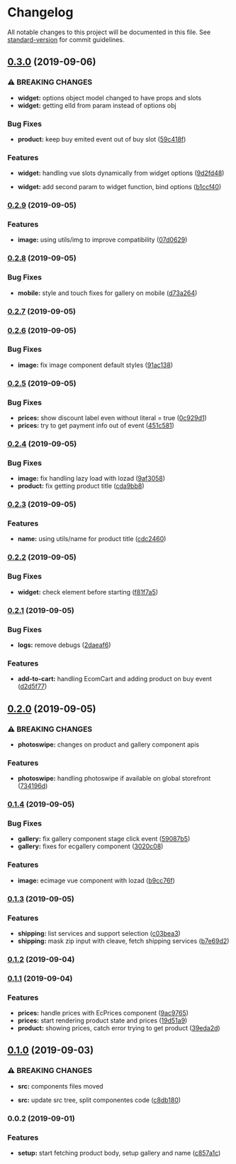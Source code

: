 # Changelog

All notable changes to this project will be documented in this file. See [standard-version](https://github.com/conventional-changelog/standard-version) for commit guidelines.

## [0.3.0](https://github.com/ecomclub/widget-product/compare/v0.2.9...v0.3.0) (2019-09-06)


### ⚠ BREAKING CHANGES

* **widget:** options object model changed to have props and slots
* **widget:** getting elId from param instead of options obj

### Bug Fixes

* **product:** keep buy emited event out of buy slot ([59c418f](https://github.com/ecomclub/widget-product/commit/59c418f))


### Features

* **widget:** handling vue slots dynamically from widget options ([9d2fd48](https://github.com/ecomclub/widget-product/commit/9d2fd48))


* **widget:** add second param to widget function, bind options ([b1ccf40](https://github.com/ecomclub/widget-product/commit/b1ccf40))

### [0.2.9](https://github.com/ecomclub/widget-product/compare/v0.2.8...v0.2.9) (2019-09-05)


### Features

* **image:** using utils/img to improve compatibility ([07d0629](https://github.com/ecomclub/widget-product/commit/07d0629))

### [0.2.8](https://github.com/ecomclub/widget-product/compare/v0.2.7...v0.2.8) (2019-09-05)


### Bug Fixes

* **mobile:** style and touch fixes for gallery on mobile ([d73a264](https://github.com/ecomclub/widget-product/commit/d73a264))

### [0.2.7](https://github.com/ecomclub/widget-product/compare/v0.2.6...v0.2.7) (2019-09-05)

### [0.2.6](https://github.com/ecomclub/widget-product/compare/v0.2.5...v0.2.6) (2019-09-05)


### Bug Fixes

* **image:** fix image component default styles ([91ac138](https://github.com/ecomclub/widget-product/commit/91ac138))

### [0.2.5](https://github.com/ecomclub/widget-product/compare/v0.2.4...v0.2.5) (2019-09-05)


### Bug Fixes

* **prices:** show discount label even without literal = true ([0c929d1](https://github.com/ecomclub/widget-product/commit/0c929d1))
* **prices:** try to get payment info out of event ([451c581](https://github.com/ecomclub/widget-product/commit/451c581))

### [0.2.4](https://github.com/ecomclub/widget-product/compare/v0.2.3...v0.2.4) (2019-09-05)


### Bug Fixes

* **image:** fix handling lazy load with lozad ([9af3058](https://github.com/ecomclub/widget-product/commit/9af3058))
* **product:** fix getting product title ([cda9bb8](https://github.com/ecomclub/widget-product/commit/cda9bb8))

### [0.2.3](https://github.com/ecomclub/widget-product/compare/v0.2.2...v0.2.3) (2019-09-05)


### Features

* **name:** using utils/name for product title ([cdc2460](https://github.com/ecomclub/widget-product/commit/cdc2460))

### [0.2.2](https://github.com/ecomclub/widget-product/compare/v0.2.1...v0.2.2) (2019-09-05)


### Bug Fixes

* **widget:** check element before starting ([f81f7a5](https://github.com/ecomclub/widget-product/commit/f81f7a5))

### [0.2.1](https://github.com/ecomclub/widget-product/compare/v0.2.0...v0.2.1) (2019-09-05)


### Bug Fixes

* **logs:** remove debugs ([2daeaf6](https://github.com/ecomclub/widget-product/commit/2daeaf6))


### Features

* **add-to-cart:** handling EcomCart and adding product on buy event ([d2d5f77](https://github.com/ecomclub/widget-product/commit/d2d5f77))

## [0.2.0](https://github.com/ecomclub/widget-product/compare/v0.1.4...v0.2.0) (2019-09-05)


### ⚠ BREAKING CHANGES

* **photoswipe:** changes on product and gallery component apis

### Features

* **photoswipe:** handling photoswipe if available on global storefront ([734196d](https://github.com/ecomclub/widget-product/commit/734196d))

### [0.1.4](https://github.com/ecomclub/widget-product/compare/v0.1.3...v0.1.4) (2019-09-05)


### Bug Fixes

* **gallery:** fix gallery component stage click event ([59087b5](https://github.com/ecomclub/widget-product/commit/59087b5))
* **gallery:** fixes for ecgallery component ([3020c08](https://github.com/ecomclub/widget-product/commit/3020c08))


### Features

* **image:** ecimage vue component with lozad ([b9cc76f](https://github.com/ecomclub/widget-product/commit/b9cc76f))

### [0.1.3](https://github.com/ecomclub/widget-product/compare/v0.1.2...v0.1.3) (2019-09-05)


### Features

* **shipping:** list services and support selection ([c03bea3](https://github.com/ecomclub/widget-product/commit/c03bea3))
* **shipping:** mask zip input with cleave, fetch shipping services ([b7e69d2](https://github.com/ecomclub/widget-product/commit/b7e69d2))

### [0.1.2](https://github.com/ecomclub/widget-product/compare/v0.1.1...v0.1.2) (2019-09-04)

### [0.1.1](https://github.com/ecomclub/widget-product/compare/v0.1.0...v0.1.1) (2019-09-04)


### Features

* **prices:** handle prices with EcPrices component ([9ac9765](https://github.com/ecomclub/widget-product/commit/9ac9765))
* **prices:** start rendering product state and prices ([19d51a9](https://github.com/ecomclub/widget-product/commit/19d51a9))
* **product:** showing prices, catch error trying to get product ([39eda2d](https://github.com/ecomclub/widget-product/commit/39eda2d))

## [0.1.0](https://github.com/ecomclub/widget-product/compare/v0.0.2...v0.1.0) (2019-09-03)


### ⚠ BREAKING CHANGES

* **src:** components files moved

* **src:** update src tree, split componentes code ([c8db180](https://github.com/ecomclub/widget-product/commit/c8db180))

### 0.0.2 (2019-09-01)


### Features

* **setup:** start fetching product body, setup gallery and name ([c857a1c](https://github.com/ecomclub/widget-product/commit/c857a1c))
